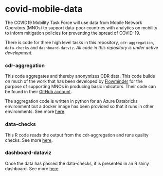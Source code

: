 # covid-mobile-data
The COVID19 Mobility Task Force will use data from Mobile Network Operators (MNOs) to support data-poor countries with analytics on mobility to inform mitigation policies for preventing the spread of COVID-19.

There is code for three high level tasks in this repository, `cdr-aggregation`, `data-checks` and `dashboard-datviz`. *All code in this repository is under active development.*

### cdr-aggregation

This code aggregates and thereby anonymizes CDR data. This code builds on much of the work that has been developed by [Flowminder](https://web.flowminder.org) for the purpose of supporting MNOs in producing basic indicators. Their code can be found in their [GitHub account](https://github.com/Flowminder).

The aggregation code is written in python for an Azure Databricks environment but a docker image has been provided so that it runs in other environments. See more [here](https://github.com/worldbank/covid-mobile-data/tree/master/cdr-aggregation).

### data-checks

This R code reads the output from the cdr-aggregation and runs quality checks. See more [here](https://github.com/worldbank/covid-mobile-data/tree/master/data-checks).

### dashboard-dataviz

Once the data has passed the data-checks, it is presented in an R shiny dashboard. See more [here](https://github.com/worldbank/covid-mobile-data/tree/master/dashboard-dataviz).
